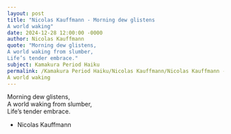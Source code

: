 ```yaml
---
layout: post
title: "Nicolas Kauffmann - Morning dew glistens  
A world waking"
date: 2024-12-28 12:00:00 -0000
author: Nicolas Kauffmann
quote: "Morning dew glistens,  
A world waking from slumber,  
Life’s tender embrace."
subject: Kamakura Period Haiku
permalink: /Kamakura Period Haiku/Nicolas Kauffmann/Nicolas Kauffmann - Morning dew glistens  
A world waking
---
```


Morning dew glistens,  
A world waking from slumber,  
Life’s tender embrace.

- Nicolas Kauffmann

